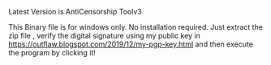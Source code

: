 Latest Version is AntiCensorship Toolv3

This Binary file is for windows only. No installation required.
Just extract the zip file , verify the digital signature using my public key in https://outflaw.blogspot.com/2019/12/my-pgp-key.html
and then execute the program by clicking it!
